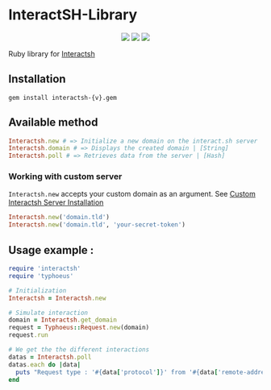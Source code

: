 
# InteractSH-Library

<p align="center">  
    <a href="https://opensource.org/licenses/MIT"><img src="https://img.shields.io/badge/license-MIT-_red.svg"></a>  
    <a href="#"><img src="https://img.shields.io/badge/gem-v0.0.2-blue.svg?style=flat"></a>  
    <a href="https://codeclimate.com/github/EasyRecon/Interactsh-Library"><img src="https://codeclimate.com/github/EasyRecon/Interactsh-Library.png"></a>
</p>

Ruby library for [Interactsh](https://github.com/projectdiscovery/interactsh)

## Installation
```
gem install interactsh-{v}.gem
```

## Available method
```ruby
Interactsh.new # => Initialize a new domain on the interact.sh server | [Object]
Interactsh.domain # => Displays the created domain | [String]
Interactsh.poll # => Retrieves data from the server | [Hash]
```

### Working with custom server
`Interactsh.new` accepts your custom domain as an argument. See [Custom Interactsh Server Installation](https://github.com/projectdiscovery/interactsh#interactsh-server)
```ruby
Interactsh.new('domain.tld')
Interactsh.new('domain.tld', 'your-secret-token')
```

## Usage example :
```ruby
require 'interactsh'
require 'typhoeus'

# Initialization
Interactsh = Interactsh.new

# Simulate interaction
domain = Interactsh.get_domain
request = Typhoeus::Request.new(domain)
request.run

# We get the the different interactions
datas = Interactsh.poll
datas.each do |data|
  puts "Request type : '#{data['protocol']}' from '#{data['remote-address']}' at #{data['timestamp']}"
end
```
